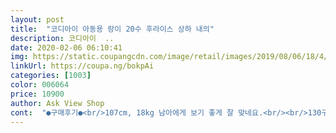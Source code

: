 ```yaml
---
layout: post 
title:  "코디아이 아동용 랑이 20수 후라이스 상하 내의" 
description: 코디아이  ..
date: 2020-02-06 06:10:41 
img: https://static.coupangcdn.com/image/retail/images/2019/08/06/18/4/bd3effb6-ec3e-4c5f-9634-e04a87974145.jpg 
linkUrl: https://coupa.ng/bokpAi 
categories: [1003] 
color: 006064 
price: 10900 
author: Ask View Shop 
cont:  "●구매후기●<br/>107cm, 18kg 남아에게 보기 좋게 잘 맞네요.<br/><br/>130구입했는데<br/>19키로 키110이 조금넘는 6살 남아입니다<br/>구매 당시 코디아이가 로켓배송이 생겨서 하루만에 잘 받았어요.<br/><br/>구매한지는 두달 정도 되었고 요즘 아주 잘 입히고 있어요.<br/><br/>너무 이쁘게 잘 맞네요<br/>너무 타이트해서 아가가 불편해보여요 ㅜㅜ<br/>될거 같아요<br/>두껍지 않아 집안에서나 외출복 안에 입기 딱 좋습니다.<br/><br/>물론 원단도 부드럽고 변형 없구요.<br/><br/>옷은 이쁜데 바지가 좀 타이트한 느낌이에요... <br/>.<br/><br/>원단이 톡톡하니 겨울까지 잘 입힐거 같아요<br/>점퍼입고 잠깐 밖에 나갈때도 내복 그대로 입어도<br/>추천합니다~<br/>코디아이 내의가 프린팅이 예쁘고 색감도 귀여운 것 같아요.<br/><br/>허벅지 뚠뚠이 아가 감안해서 사이즈 넉넉하게 주문 했는데도... <br/><br/>" 
---
```

